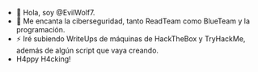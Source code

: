 - 👋 Hola, soy @EvilWolf7. 
- 👀 Me encanta la ciberseguridad, tanto ReadTeam como BlueTeam y la programación.
- ⚡ Iré subiendo WriteUps de máquinas de HackTheBox y TryHackMe, además de algún script que vaya creando.
- H4ppy H4cking!

<!---
EvilWolf7/EvilWolf7 is a ✨ special ✨ repository because its `README.md` (this file) appears on your GitHub profile.
You can click the Preview link to take a look at your changes.
--->
